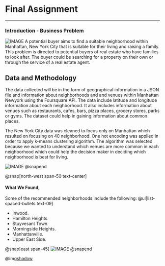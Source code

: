 # Final **Assignment**

---

### Introduction - Business Problem

![IMAGE](assets/img/presentation.png)
A potential buyer aims to find a suitable neighborhood within Manhattan, New York City that is suitable for their living and raising a family. This problem is directed to potential buyers of real estate who have families to look after. The buyer could be searching for a property on their own or through the service of a real estate agent.

## Data and Methodology
The data collected will be in the form of geographical information in a JSON file and information about neighborhoods and and venues within Manhattan Newyork using the Foursquare API. The data include latitude and longitude information about each neighborhood. It also includes information about venues such as restaurants, cafes, bars, pizza places, grocery stores, parks or gyms. The dataset could help in gaining information about common places.

The New York City data was cleaned to focus only on Manhattan which resulted on focusing on 40 neighborhood. One hot encoding was applied in order to apply k-means clustering algorithm. The algorithm was selected because we wanted to understand which venues are more common in each neighborhood which could help the decision maker in deciding which neighborhood is best for living.

![IMAGE](assets/img/presentation.png)
@snapend


@snap[north-west span-50 text-center]
#### What We Found, 
Some of the recommended neighborhoods include the following:
@ul[list-spaced-bullets text-09]
- Inwood.
- Hamilton Heights.
- Stuyvesant Town.
- Morningside Heights.
- Manhattanville.
- Upper East Side.

@snap[east span-45]
![IMAGE](assets/img/conference.png)
@snapend

@img[shadow](assets/img/conference.png)


